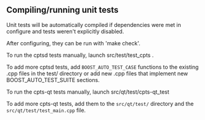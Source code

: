 Compiling/running unit tests
------------------------------------

Unit tests will be automatically compiled if dependencies were met in configure
and tests weren't explicitly disabled.

After configuring, they can be run with 'make check'.

To run the cptsd tests manually, launch src/test/test_cpts .

To add more cptsd tests, add `BOOST_AUTO_TEST_CASE` functions to the existing
.cpp files in the test/ directory or add new .cpp files that
implement new BOOST_AUTO_TEST_SUITE sections.

To run the cpts-qt tests manually, launch src/qt/test/cpts-qt_test

To add more cpts-qt tests, add them to the `src/qt/test/` directory and
the `src/qt/test/test_main.cpp` file.
